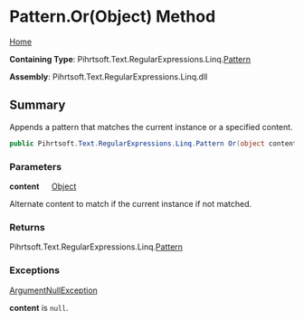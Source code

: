 # Pattern\.Or\(Object\) Method

[Home](../../../../../../README.md)

**Containing Type**: Pihrtsoft\.Text\.RegularExpressions\.Linq\.[Pattern](../README.md)

**Assembly**: Pihrtsoft\.Text\.RegularExpressions\.Linq\.dll

## Summary

Appends a pattern that matches the current instance or a specified content\.

```csharp
public Pihrtsoft.Text.RegularExpressions.Linq.Pattern Or(object content)
```

### Parameters

**content** &emsp; [Object](https://docs.microsoft.com/en-us/dotnet/api/system.object)

Alternate content to match if the current instance if not matched\.

### Returns

Pihrtsoft\.Text\.RegularExpressions\.Linq\.[Pattern](../README.md)

### Exceptions

[ArgumentNullException](https://docs.microsoft.com/en-us/dotnet/api/system.argumentnullexception)

**content** is `null`\.

